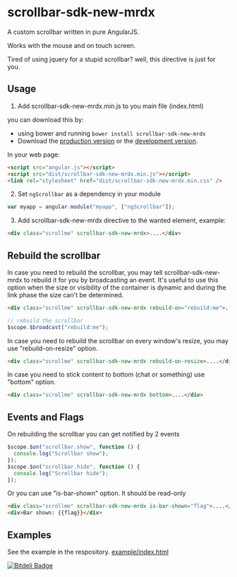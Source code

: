 # scrollbar-sdk-new-mrdx

A custom scrollbar written in pure AngularJS.

Works with the mouse and on touch screen.

Tired of using jquery for a stupid scrollbar? well, this directive is just for you.

## Usage

1. Add scrollbar-sdk-new-mrdx.min.js to you main file (index.html)

you can download this by:

- using bower and running `bower install scrollbar-sdk-new-mrdx`
- Download the [production version][min] or the [development version][max].

[min]: https://raw.github.com/conlaigi1497/scrollbar-sdk-new-mrdx/master/dist/angular-scrollbar-sdk-new-mrdx.min.js
[max]: https://raw.github.com/conlaigi1497/scrollbar-sdk-new-mrdx/master/dist/angular-scrollbar-sdk-new-mrdx.js

In your web page:

```html
<script src="angular.js"></script>
<script src="dist/scrollbar-sdk-new-mrdx.min.js"></script>
<link rel="stylesheet" href="dist/scrollbar-sdk-new-mrdx.min.css" />
```

2. Set `ngScrollbar` as a dependency in your module

```javascript
var myapp = angular.module("myapp", ["ngScrollbar"]);
```

3. Add scrollbar-sdk-new-mrdx directive to the wanted element, example:

```html
<div class="scrollme" scrollbar-sdk-new-mrdx>....</div>
```

## Rebuild the scrollbar

In case you need to rebuild the scrollbar, you may tell scrollbar-sdk-new-mrdx to rebuild it for you by broadcasting an event.
It's useful to use this option when the size or visibility of the container is dynamic and during the link phase the size can't be determined.

```html
<div class="scrollme" scrollbar-sdk-new-mrdx rebuild-on="rebuild:me">....</div>
```

```javascript
// rebuild the scrollbar
$scope.$broadcast("rebuild:me");
```

In case you need to rebuild the scrollbar on every window's resize, you may use "rebuild-on-resize" option.

```html
<div class="scrollme" scrollbar-sdk-new-mrdx rebuild-on-resize>....</div>
```

In case you need to stick content to bottom (chat or something) use "bottom" option.

```html
<div class="scrollme" scrollbar-sdk-new-mrdx bottom>....</div>
```

## Events and Flags

On rebuilding the scrollbar you can get notified by 2 events

```javascript
$scope.$on("scrollbar.show", function () {
  console.log("Scrollbar show");
});
$scope.$on("scrollbar.hide", function () {
  console.log("Scrollbar hide");
});
```

Or you can use "is-bar-shown" option. It should be read-only

```html
<div class="scrollme" scrollbar-sdk-new-mrdx is-bar-shown="flag">....</div>
<div>Bar shown: {{flag}}</div>
```

## Examples

See the example in the respository.
[example/index.html](https://htmlpreview.github.io/?https://github.com/conlaigi1497/scrollbar-sdk-new-mrdx/blob/master/example/index.html)

[![Bitdeli Badge](https://d2weczhvl823v0.cloudfront.net/conlaigi1497/scrollbar-sdk-new-mrdx/trend.png)](https://bitdeli.com/free "Bitdeli Badge")
